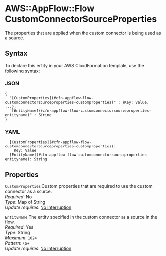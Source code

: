 # AWS::AppFlow::Flow CustomConnectorSourceProperties<a name="aws-properties-appflow-flow-customconnectorsourceproperties"></a>

The properties that are applied when the custom connector is being used as a source\.

## Syntax<a name="aws-properties-appflow-flow-customconnectorsourceproperties-syntax"></a>

To declare this entity in your AWS CloudFormation template, use the following syntax:

### JSON<a name="aws-properties-appflow-flow-customconnectorsourceproperties-syntax.json"></a>

```
{
  "[CustomProperties](#cfn-appflow-flow-customconnectorsourceproperties-customproperties)" : {Key: Value, ...},
  "[EntityName](#cfn-appflow-flow-customconnectorsourceproperties-entityname)" : String
}
```

### YAML<a name="aws-properties-appflow-flow-customconnectorsourceproperties-syntax.yaml"></a>

```
  [CustomProperties](#cfn-appflow-flow-customconnectorsourceproperties-customproperties): 
    Key: Value
  [EntityName](#cfn-appflow-flow-customconnectorsourceproperties-entityname): String
```

## Properties<a name="aws-properties-appflow-flow-customconnectorsourceproperties-properties"></a>

`CustomProperties`  <a name="cfn-appflow-flow-customconnectorsourceproperties-customproperties"></a>
Custom properties that are required to use the custom connector as a source\.  
*Required*: No  
*Type*: Map of String  
*Update requires*: [No interruption](https://docs.aws.amazon.com/AWSCloudFormation/latest/UserGuide/using-cfn-updating-stacks-update-behaviors.html#update-no-interrupt)

`EntityName`  <a name="cfn-appflow-flow-customconnectorsourceproperties-entityname"></a>
The entity specified in the custom connector as a source in the flow\.  
*Required*: Yes  
*Type*: String  
*Maximum*: `1024`  
*Pattern*: `\S+`  
*Update requires*: [No interruption](https://docs.aws.amazon.com/AWSCloudFormation/latest/UserGuide/using-cfn-updating-stacks-update-behaviors.html#update-no-interrupt)
